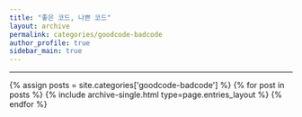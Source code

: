 ```yaml
---
title: "좋은 코드, 나쁜 코드"
layout: archive
permalink: categories/goodcode-badcode
author_profile: true
sidebar_main: true
---
```


***

{% assign posts = site.categories['goodcode-badcode'] %}
{% for post in posts %} {% include archive-single.html type=page.entries_layout %} {% endfor %}


